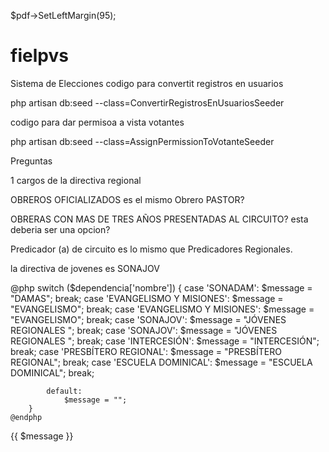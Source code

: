 




 $pdf->SetLeftMargin(95);




# fielpvs
 Sistema de Elecciones
codigo para convertit registros en usuarios 

php artisan db:seed --class=ConvertirRegistrosEnUsuariosSeeder


codigo para dar permisoa a vista votantes


php artisan db:seed --class=AssignPermissionToVotanteSeeder




Preguntas 


1
cargos de la directiva regional 




OBREROS OFICIALIZADOS es el mismo Obrero PASTOR?

OBRERAS CON MAS DE TRES AÑOS PRESENTADAS AL CIRCUITO? esta deberia ser una opcion?


 Predicador (a) de circuito  es lo mismo que  Predicadores Regionales.

 la  directiva de jovenes es  SONAJOV






@php
        switch ($dependencia['nombre']) {
            case 'SONADAM':
                $message = "DAMAS";
                break;
            case 'EVANGELISMO Y MISIONES':
                $message = "EVANGELISMO";
                break;
            case 'EVANGELISMO Y MISIONES':
                $message = "EVANGELISMO";
                break;
            case 'SONAJOV':
                $message = "JÓVENES REGIONALES ";
                break;
            case 'SONAJOV':
                $message = "JÓVENES REGIONALES ";
                break;
            case 'INTERCESIÓN':
                $message = "INTERCESIÓN";
                break;
            case 'PRESBÍTERO REGIONAL':
                $message = "PRESBÍTERO REGIONAL";
                break;
            case 'ESCUELA DOMINICAL':
                $message = "ESCUELA DOMINICAL";
                break;

            default:
                $message = "";
        }
    @endphp



  <p>{{ $message }}</p>

